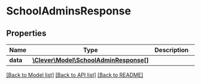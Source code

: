# SchoolAdminsResponse

## Properties
Name | Type | Description | Notes
------------ | ------------- | ------------- | -------------
**data** | [**\Clever\Model\SchoolAdminResponse[]**](SchoolAdminResponse.md) |  | [optional] 

[[Back to Model list]](README.md#documentation-for-models) [[Back to API list]](README.md#documentation-for-api-endpoints) [[Back to README]](README.md)


